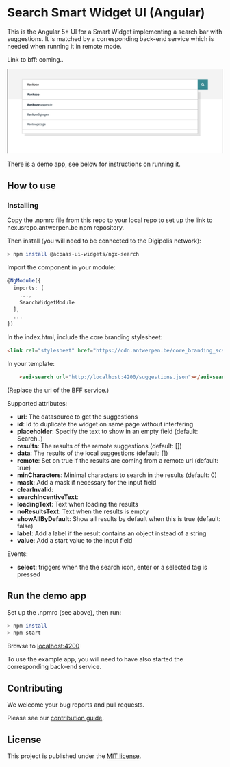 # Search Smart Widget UI (Angular)

This is the Angular 5+ UI for a Smart Widget implementing a search bar with suggestions. It is matched by a corresponding back-end service which is needed when running it in remote mode.

Link to bff: coming..

![screenshot](example.png)

There is a demo app, see below for instructions on running it.

## How to use

### Installing

Copy the .npmrc file from this repo to your local repo to set up the link to nexusrepo.antwerpen.be npm repository.

Then install (you will need to be connected to the Digipolis network):

```sh
> npm install @acpaas-ui-widgets/ngx-search
```

Import the component in your module:

```ts
@NgModule({
  imports: [
    ...,
    SearchWidgetModule
  ],
  ...
})
```

In the index.html, include the core branding stylesheet:

```html
<link rel="stylesheet" href="https://cdn.antwerpen.be/core_branding_scss/2.0.1/main.min.css">
```

In your template:

```html
    <aui-search url="http://localhost:4200/suggestions.json"></aui-search>
```
(Replace the url of the BFF service.)


Supported attributes:
- **url**: The datasource to get the suggestions
- **id**: Id to duplicate the widget on same page without interfering
- **placeholder**: Specify the text to show in an empty field (default: Search..)
- **results**: The results of the remote suggestions (default: [])
- **data**: The results of the local suggestions (default: [])
- **remote**: Set on true if the results are coming from a remote url (default: true)
- **minCharacters**: Minimal characters to search in the results (default: 0)
- **mask**: Add a mask if necessary for the input field
- **clearInvalid**: 
- **searchIncentiveText**: 
- **loadingText**: Text when loading the results
- **noResultsText**: Text when the results is empty
- **showAllByDefault**: Show all results by default when this is true (default: false)
- **label**: Add a label if the result contains an object instead of a string
- **value**: Add a start value to the input field 

Events:
- **select**: triggers when the the search icon, enter or a selected tag is pressed

## Run the demo app

Set up the .npmrc (see above), then run:

```sh
> npm install
> npm start
```

Browse to [localhost:4200](http://localhost:4200)

To use the example app, you will need to have also started the corresponding back-end service.

## Contributing

We welcome your bug reports and pull requests.

Please see our [contribution guide](CONTRIBUTING.md).

## License

This project is published under the [MIT license](LICENSE.md).
